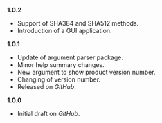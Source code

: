 

**1.0.2**
- Support of SHA384 and SHA512 methods.
- Introduction of a GUI application.

**1.0.1**
- Update of argument parser package.
- Minor help summary changes.
- New argument to show product version number.
- Changing of version number.
- Released on _GitHub_.

**1.0.0**

- Initial draft on _GitHub_.

